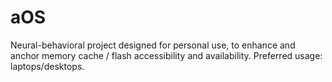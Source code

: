# aOS
Neural-behavioral project designed for personal use, to enhance and anchor memory cache / flash accessibility and availability. Preferred usage: laptops/desktops.
